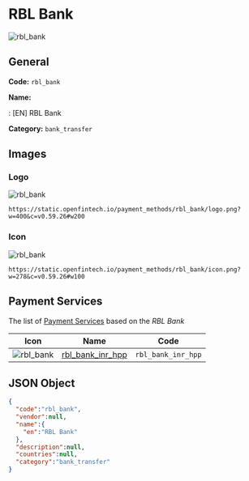 
# RBL Bank 
![rbl_bank](https://static.openfintech.io/payment_methods/rbl_bank/logo.png?w=400&c=v0.59.26#w200)  

## General 
**Code:** `rbl_bank` 
 
**Name:** 
 
:	[EN] RBL Bank 
 
**Category:** `bank_transfer` 
 

## Images 

### Logo 
![rbl_bank](https://static.openfintech.io/payment_methods/rbl_bank/logo.png?w=400&c=v0.59.26#w200)  

```
https://static.openfintech.io/payment_methods/rbl_bank/logo.png?w=400&c=v0.59.26#w200
```  

### Icon 
![rbl_bank](https://static.openfintech.io/payment_methods/rbl_bank/icon.png?w=278&c=v0.59.26#w100)  

```
https://static.openfintech.io/payment_methods/rbl_bank/icon.png?w=278&c=v0.59.26#w100
```  

## Payment Services 
 
The list of [Payment Services](/payment-services/) based on the _RBL Bank_ 

|Icon|Name|Code| 
|:---:|:---:|:---:| 
|![rbl_bank](https://static.openfintech.io/payment_methods/rbl_bank/icon.png?w=278&c=v0.59.26#w100) |[rbl_bank_inr_hpp](/payment-services/rbl_bank_inr_hpp/)|`rbl_bank_inr_hpp`| 
 

## JSON Object 

```json
{
  "code":"rbl_bank",
  "vendor":null,
  "name":{
    "en":"RBL Bank"
  },
  "description":null,
  "countries":null,
  "category":"bank_transfer"
}
```  
